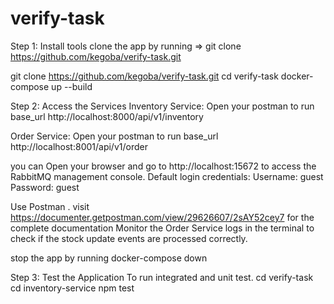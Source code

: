 # verify-task

Step 1: Install tools
clone the app by running => git clone https://github.com/kegoba/verify-task.git 

git clone https://github.com/kegoba/verify-task.git 
cd  verify-task
docker-compose up --build  

Step 2: Access the Services
Inventory Service:
Open your postman to run base_url http://localhost:8000/api/v1/inventory

Order Service:
Open your postman to run base_url http://localhost:8001/api/v1/order


you can Open your browser and go to http://localhost:15672 to access the RabbitMQ management console.
Default login credentials:
Username: guest
Password: guest


Use Postman .
visit https://documenter.getpostman.com/view/29626607/2sAY52cey7
for the complete documentation
Monitor the Order Service logs in the terminal to check if the stock update events are processed correctly.


stop the app by running
docker-compose down



Step 3: Test the Application
To run integrated and unit test.
cd  verify-task
cd inventory-service
npm test



